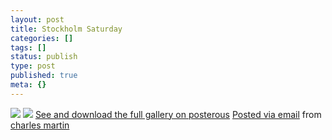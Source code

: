 ```yaml
---
layout: post
title: Stockholm Saturday
categories: []
tags: []
status: publish
type: post
published: true
meta: {}
---
```




[![](http://posterous.com/getfile/files.posterous.com/charlesmartin/zEIlbpPeRoBYMVPlSnThZNssX57IcvABkqdmR5hGnTHzRmM6ikU06Fs4YMQq/photo_1.jpg.scaled.500.jpg)](http://posterous.com/getfile/files.posterous.com/charlesmartin/ce5h4gY9gUHGUraRKFR0XL7HU7PfaaISoJ9eDvRHQMoYvqMW5AzjSc3tBIQH/photo_1.jpg.scaled.1000.jpg) 
[![](http://posterous.com/getfile/files.posterous.com/charlesmartin/qoWtEoulpPDLYuIYum3z1qXwKVP4BfXYqqf6KBoSjsHhXkXY7B7YRrLOseTy/photo_2.jpg.scaled.500.jpg)](http://posterous.com/getfile/files.posterous.com/charlesmartin/DpZ93iTwu2VxJS5XKRmn4mJ3XHEkZZUAqd05UGmnI2zl2Iun6vy1uUfR7XeG/photo_2.jpg.scaled.1000.jpg) 
[See and download the full gallery on posterous](http://charlesmartin.posterous.com/stockholm-saturday) 
[Posted via email](http://posterous.com)  from 
[charles martin](http://charlesmartin.posterous.com/stockholm-saturday)
